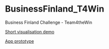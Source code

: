 # BusinessFinland_T4Win
Business Finland Challenge - Team4theWin

[Short visualisation demo](https://tinyurl.com/y6sm9uuo)

[App prototype](https://pr.to/VJ2UWX/)
